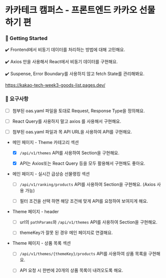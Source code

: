 <h1> 카카테크 캠퍼스 - 프론트엔드 카카오 선물하기 편</h1>

<h3> 🚀 Getting Started</h3>

✔️ Frontend에서 비동기 데이터를 처리하는 방법에 대해 고민해요.

✔️ Axios 만을 사용해서 React에서 비동기 데이터를 구현해요.

✔️ Suspense, Error Boundary를 사용하지 않고 fetch State를 관리해봐요.

https://kakao-tech-week3-goods-list.pages.dev/

<h3>📝 요구사항</h3>

- [ ] 첨부된 oas.yaml 파일을 토대로 Request, Response Type을 정의해요.

- [ ] React Query를 사용하지 말고 axios 를 사용해서 구현해요.

- [ ] 첨부된 oas.yaml 파일과 목 API URL을 사용하여 API를 구현해요.

- 메인 페이지 - Theme 카테고리 섹션

  - [x] `/api/v1/themes` API를 사용하여 Section을 구현해요.

  - [x] API는 Axios또는 React Query 등을 모두 활용해서 구현해도 좋아요.

- 메인 페이지 - 실시간 급상승 선물랭킹 섹션

  - [ ] `/api/v1/ranking/products` API를 사용하여 Section을 구현해요. (Axios 사용 가능)

  - [ ] 필터 조건을 선택 하면 해당 조건에 맞게 API를 요청하여 보여지게 해요.

- Theme 페이지 - header

  - [ ] url의 `pathParams`와 `/api/v1/themes` API를 사용하여 Section을 구현해요.

  - [ ] themeKey가 잘못 된 경우 메인 페이지로 연결해요.

- Theme 페이지 - 상품 목록 섹션

  - [ ] `/api/v1/themes/{themeKey}/products` API를 사용하여 상품 목록을 구현해요.

  - [ ] API 요청 시 한번에 20개의 상품 목록이 내려오도록 해요.
